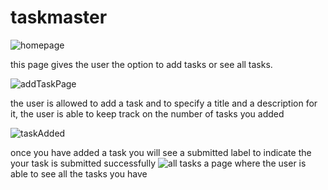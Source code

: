 # taskmaster

![homepage](screenshots/homepage.jpg)

this page gives the user the option to add tasks or see all tasks. 


![addTaskPage](screenshots/addTaskpage.jpg)

the user is allowed to add a task and to specify a title and a description for it, the user is able to keep track on the number of tasks you added 


![taskAdded](screenshots/taskadded.jpg)

once you have added a task you will see a submitted label to indicate the your task is submitted successfully
![all tasks](screenshots/alltasks.jpg)
a page where the user is able to see all the tasks you have 
